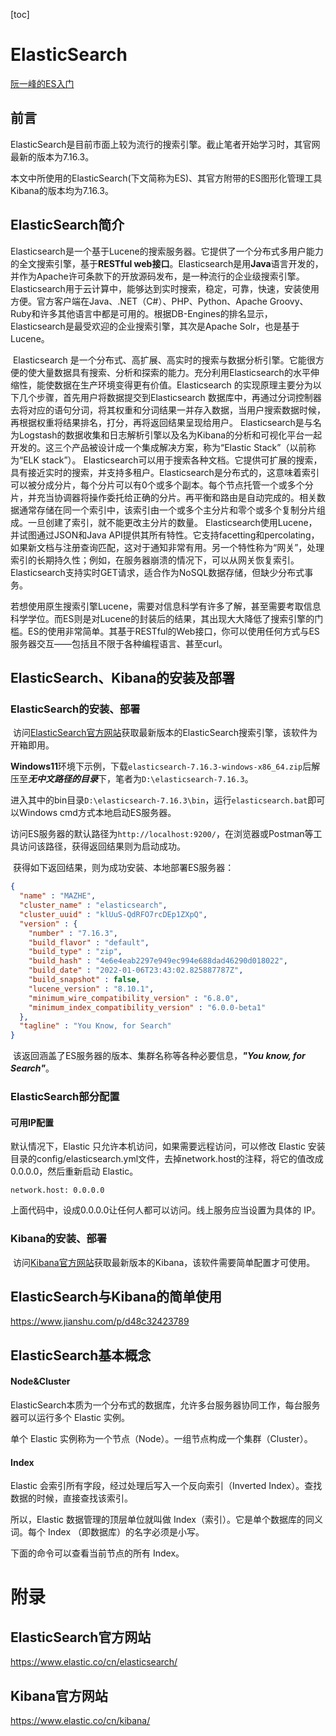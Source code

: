 [toc]

# ElasticSearch

[阮一峰的ES入门](https://www.ruanyifeng.com/blog/2017/08/elasticsearch.html)



## 前言

​		ElasticSearch是目前市面上较为流行的搜索引擎。截止笔者开始学习时，其官网最新的版本为7.16.3。

​		本文中所使用的ElasticSearch(下文简称为ES)、其官方附带的ES图形化管理工具Kibana的版本均为7.16.3。

## ElasticSearch简介

​		Elasticsearch是一个基于Lucene的搜索服务器。它提供了一个分布式多用户能力的全文搜索引擎，基于**RESTful web接口**。Elasticsearch是用**Java**语言开发的，并作为Apache许可条款下的开放源码发布，是一种流行的企业级搜索引擎。Elasticsearch用于云计算中，能够达到实时搜索，稳定，可靠，快速，安装使用方便。官方客户端在Java、.NET（C#）、PHP、Python、Apache Groovy、Ruby和许多其他语言中都是可用的。根据DB-Engines的排名显示，Elasticsearch是最受欢迎的企业搜索引擎，其次是Apache Solr，也是基于Lucene。

​		Elasticsearch 是一个分布式、高扩展、高实时的搜索与数据分析引擎。它能很方便的使大量数据具有搜索、分析和探索的能力。充分利用Elasticsearch的水平伸缩性，能使数据在生产环境变得更有价值。Elasticsearch 的实现原理主要分为以下几个步骤，首先用户将数据提交到Elasticsearch 数据库中，再通过分词控制器去将对应的语句分词，将其权重和分词结果一并存入数据，当用户搜索数据时候，再根据权重将结果排名，打分，再将返回结果呈现给用户。
Elasticsearch是与名为Logstash的数据收集和日志解析引擎以及名为Kibana的分析和可视化平台一起开发的。这三个产品被设计成一个集成解决方案，称为“Elastic Stack”（以前称为“ELK stack”）。
​		Elasticsearch可以用于搜索各种文档。它提供可扩展的搜索，具有接近实时的搜索，并支持多租户。Elasticsearch是分布式的，这意味着索引可以被分成分片，每个分片可以有0个或多个副本。每个节点托管一个或多个分片，并充当协调器将操作委托给正确的分片。再平衡和路由是自动完成的。相关数据通常存储在同一个索引中，该索引由一个或多个主分片和零个或多个复制分片组成。一旦创建了索引，就不能更改主分片的数量。
Elasticsearch使用Lucene，并试图通过JSON和Java API提供其所有特性。它支持facetting和percolating，如果新文档与注册查询匹配，这对于通知非常有用。另一个特性称为“网关”，处理索引的长期持久性；例如，在服务器崩溃的情况下，可以从网关恢复索引。Elasticsearch支持实时GET请求，适合作为NoSQL数据存储，但缺少分布式事务。

​		若想使用原生搜索引擎Lucene，需要对信息科学有许多了解，甚至需要考取信息科学学位。而ES则是对Lucene的封装后的结果，其出现大大降低了搜索引擎的门槛。ES的使用非常简单。其基于RESTful的Web接口，你可以使用任何方式与ES服务器交互——包括且不限于各种编程语言、甚至curl。

## ElasticSearch、Kibana的安装及部署

### ElasticSearch的安装、部署

​		访问[ElasticSearch官方网站](https://www.elastic.co/cn/elasticsearch/)获取最新版本的ElasticSearch搜索引擎，该软件为开箱即用。

​		**Windows11**环境下示例，下载`elasticsearch-7.16.3-windows-x86_64.zip`后解压至***无中文路径的目录***下，笔者为`D:\elasticsearch-7.16.3`。

​		进入其中的bin目录`D:\elasticsearch-7.16.3\bin`，运行`elasticsearch.bat`即可以Windows cmd方式本地启动ES服务器。

​		访问ES服务器的默认路径为`http://localhost:9200/`，在浏览器或Postman等工具访问该路径，获得返回结果则为启动成功。

​		获得如下返回结果，则为成功安装、本地部署ES服务器：

```json
{
  "name" : "MAZHE",
  "cluster_name" : "elasticsearch",
  "cluster_uuid" : "klUuS-QdRFO7rcDEp1ZXpQ",
  "version" : {
    "number" : "7.16.3",
    "build_flavor" : "default",
    "build_type" : "zip",
    "build_hash" : "4e6e4eab2297e949ec994e688dad46290d018022",
    "build_date" : "2022-01-06T23:43:02.825887787Z",
    "build_snapshot" : false,
    "lucene_version" : "8.10.1",
    "minimum_wire_compatibility_version" : "6.8.0",
    "minimum_index_compatibility_version" : "6.0.0-beta1"
  },
  "tagline" : "You Know, for Search"
}
```

​		该返回涵盖了ES服务器的版本、集群名称等各种必要信息，***"You know, for Search"***。

### ElasticSearch部分配置

#### 可用IP配置

默认情况下，Elastic 只允许本机访问，如果需要远程访问，可以修改 Elastic 安装目录的config/elasticsearch.yml文件，去掉network.host的注释，将它的值改成0.0.0.0，然后重新启动 Elastic。

```
network.host: 0.0.0.0
```

上面代码中，设成0.0.0.0让任何人都可以访问。线上服务应当设置为具体的 IP。

### Kibana的安装、部署

​		访问[Kibana官方网站](https://www.elastic.co/cn/kibana/)获取最新版本的Kibana，该软件需要简单配置才可使用。

## ElasticSearch与Kibana的简单使用

https://www.jianshu.com/p/d48c32423789



## ElasticSearch基本概念

#### Node&Cluster

ElasticSearch本质为一个分布式的数据库，允许多台服务器协同工作，每台服务器可以运行多个 Elastic 实例。

单个 Elastic 实例称为一个节点（Node）。一组节点构成一个集群（Cluster）。

#### Index

Elastic 会索引所有字段，经过处理后写入一个反向索引（Inverted Index）。查找数据的时候，直接查找该索引。

所以，Elastic 数据管理的顶层单位就叫做 Index（索引）。它是单个数据库的同义词。每个 Index （即数据库）的名字必须是小写。

下面的命令可以查看当前节点的所有 Index。

# 附录

## ElasticSearch官方网站

https://www.elastic.co/cn/elasticsearch/

## Kibana官方网站

https://www.elastic.co/cn/kibana/

